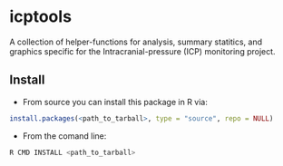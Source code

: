 # icptools

A collection of helper-functions for analysis, summary statitics, and graphics
specific for the Intracranial-pressure (ICP) monitoring project.

## Install

* From source you can install this package in R via:

```r
install.packages(<path_to_tarball>, type = "source", repo = NULL)
```

* From the comand line:

```bash
R CMD INSTALL <path_to_tarball>
```
